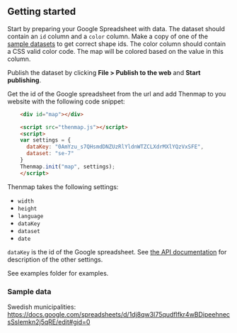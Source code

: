 
## Getting started

Start by preparing your Google Spreadsheet with data. The dataset should contain an `id` column and a `color` column. Make a copy of one of the [sample datasets](https://docs.google.com/spreadsheets/d/1dj8qw3I75qudflfkr4wBDipeehnecsSslemkn2j5qRE/edit#gid=0) to get correct shape ids. The color column should contain a CSS valid color code. The map will be colored based on the value in this column. 

Publish the dataset by clicking __File > Publish to the web__ and __Start publishing__.

Get the id of the Google spreadsheet from the url and add Thenmap to you website with the following code snippet:

```html
    <div id="map"></div>

    <script src="thenmap.js"></script>
    <script>
    var settings = {
      dataKey: "0AmYzu_s7QHsmdDNZUzRlYldnWTZCLXdrMXlYQzVxSFE",
      dataset: "se-7"
    }
    Thenmap.init("map", settings);
    </script>
```

Thenmap takes the following settings:

- `width` 
- `height`  
- `language`  
- `dataKey`  
- `dataset`  
- `date`  

`dataKey` is the id of the Google spreadsheet. See [the API documentation](http://thenmap-api.herokuapp.com/#datasets) for description of the other settings.

See examples folder for examples.

### Sample data

Swedish municipalities: https://docs.google.com/spreadsheets/d/1dj8qw3I75qudflfkr4wBDipeehnecsSslemkn2j5qRE/edit#gid=0
